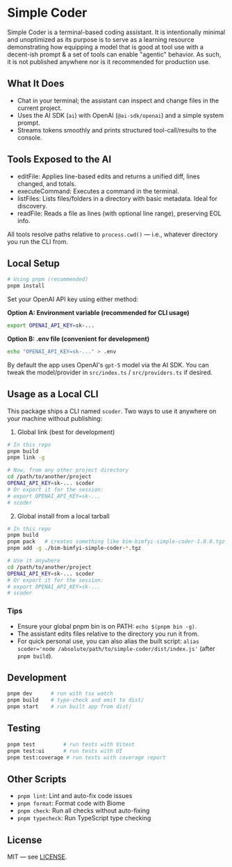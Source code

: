 # Simple Coder

Simple Coder is a terminal-based coding assistant. It is intentionally minimal and unoptimized as its purpose is to serve as a learning resource demonstrating how equipping a model that is good at tool use with a decent-ish prompt & a set of tools can enable "agentic" behavior. As such, it is not published anywhere nor is it recommended for production use.

## What It Does

- Chat in your terminal; the assistant can inspect and change files in the current project.
- Uses the AI SDK (`ai`) with OpenAI (`@ai-sdk/openai`) and a simple system prompt.
- Streams tokens smoothly and prints structured tool-call/results to the console.

## Tools Exposed to the AI

- editFile: Applies line-based edits and returns a unified diff, lines changed, and totals.
- executeCommand: Executes a command in the terminal.
- listFiles: Lists files/folders in a directory with basic metadata. Ideal for discovery.
- readFile: Reads a file as lines (with optional line range), preserving EOL info.

All tools resolve paths relative to `process.cwd()` — i.e., whatever directory you run the CLI from.

## Local Setup

```bash
# Using pnpm (recommended)
pnpm install
```

Set your OpenAI API key using either method:

**Option A: Environment variable (recommended for CLI usage)**
```bash
export OPENAI_API_KEY=sk-...
```

**Option B: .env file (convenient for development)**
```bash
echo "OPENAI_API_KEY=sk-..." > .env
```

By default the app uses OpenAI's `gpt-5` model via the AI SDK. You can tweak the model/provider in `src/index.ts` / `src/providers.ts` if desired.

## Usage as a Local CLI

This package ships a CLI named `scoder`. Two ways to use it anywhere on your machine without publishing:

1) Global link (best for development)

```bash
# In this repo
pnpm build
pnpm link -g

# Now, from any other project directory
cd /path/to/another/project
OPENAI_API_KEY=sk-... scoder
# Or export it for the session:
# export OPENAI_API_KEY=sk-...
# scoder
```

2) Global install from a local tarball

```bash
# In this repo
pnpm build
pnpm pack   # creates something like bim-bimfyi-simple-coder-1.0.0.tgz
pnpm add -g ./bim-bimfyi-simple-coder-*.tgz

# Use it anywhere
cd /path/to/another/project
OPENAI_API_KEY=sk-... scoder
# Or export it for the session:
# export OPENAI_API_KEY=sk-...
# scoder
```

### Tips

- Ensure your global pnpm bin is on PATH: `echo $(pnpm bin -g)`.
- The assistant edits files relative to the directory you run it from.
- For quick personal use, you can also alias the built script:
  `alias scoder='node /absolute/path/to/simple-coder/dist/index.js'` (after `pnpm build`).

## Development

```bash
pnpm dev      # run with tsx watch
pnpm build    # type-check and emit to dist/
pnpm start    # run built app from dist/
```

## Testing

```bash
pnpm test         # run tests with Vitest
pnpm test:ui      # run tests with UI
pnpm test:coverage # run tests with coverage report
```

## Other Scripts

- `pnpm lint`: Lint and auto-fix code issues
- `pnpm format`: Format code with Biome
- `pnpm check`: Run all checks without auto-fixing
- `pnpm typecheck`: Run TypeScript type checking

## License

MIT — see [LICENSE](LICENSE).
